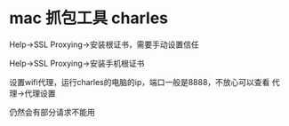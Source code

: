 # mac 抓包工具 charles

Help->SSL Proxying->安装根证书，需要手动设置信任

Help->SSL Proxying->安装手机根证书

设置wifi代理，运行charles的电脑的ip，端口一般是8888，不放心可以查看 代理->代理设置 

仍然会有部分请求不能用